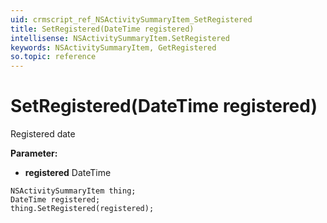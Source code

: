 ```yaml
---
uid: crmscript_ref_NSActivitySummaryItem_SetRegistered
title: SetRegistered(DateTime registered)
intellisense: NSActivitySummaryItem.SetRegistered
keywords: NSActivitySummaryItem, GetRegistered
so.topic: reference
---
```


# SetRegistered(DateTime registered)

Registered date

**Parameter:** 
 - **registered** DateTime

```crmscript
NSActivitySummaryItem thing;
DateTime registered;
thing.SetRegistered(registered);
```

